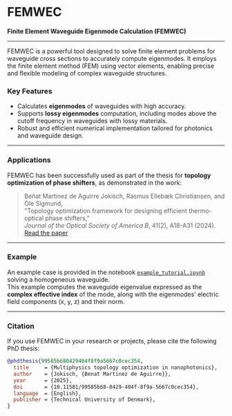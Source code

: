 # FEMWEC

**Finite Element Waveguide Eigenmode Calculation (FEMWEC)**

---

FEMWEC is a powerful tool designed to solve finite element problems for waveguide cross sections to accurately compute eigenmodes. It employs the finite element method (FEM) using vector elements, enabling precise and flexible modeling of complex waveguide structures.

### Key Features

- Calculates **eigenmodes** of waveguides with high accuracy.
- Supports **lossy eigenmodes** computation, including modes above the cutoff frequency in waveguides with lossy materials.
- Robust and efficient numerical implementation tailored for photonics and waveguide design.

---

### Applications

FEMWEC has been successfully used as part of the thesis for **topology optimization of phase shifters**, as demonstrated in the work:

> Beñat Martinez de Aguirre Jokisch, Rasmus Ellebæk Christiansen, and Ole Sigmund,  
> "Topology optimization framework for designing efficient thermo-optical phase shifters,"  
> *Journal of the Optical Society of America B*, 41(2), A18-A31 (2024).  
> [Read the paper](https://doi.org/10.1364/JOSAB.499979)

---

### Example

An example case is provided in the notebook [`example_tutorial.ipynb`](./example_tutorial.ipynb) solving a homogeneous waveguide.  
This example computes the waveguide eigenvalue expressed as the **complex effective index** of the mode, along with the eigenmodes’ electric field components (x, y, z) and their norm.

---

### Citation

If you use FEMWEC in your research or projects, please cite the following PhD thesis:

```bibtex
@phdthesis{99585b680429404f8f9a5667c0cec354,
  title     = {Multiphysics topology optimization in nanophotonics},
  author    = {Jokisch, {Benat Martinez de Aguirre}},
  year      = {2025},
  doi       = {10.11581/99585b68-0429-404f-8f9a-5667c0cec354},
  language  = {English},
  publisher = {Technical University of Denmark},
}
